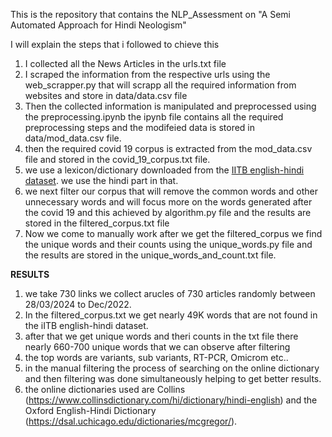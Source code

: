 This is the repository that contains the NLP_Assessment on "A Semi Automated Approach for Hindi Neologism" </br>

I will explain the steps that i followed to chieve this</br>

1) I collected all the News Articles in the urls.txt file</br>
2) I scraped the information from the respective urls using the web_scrapper.py that will scrapp all the required information from websites and store in data/data.csv file</br>
3) Then the collected information is manipulated and preprocessed using the preprocessing.ipynb the ipynb file contains all the required preprocessing steps and the modifeied data is stored in data/mod_data.csv file.</br>
4) then the required covid 19 corpus is extracted from the mod_data.csv file and stored in the covid_19_corpus.txt file.</br>
5) we use a lexicon/dictionary downloaded from the [IITB english-hindi dataset](https://www.cfilt.iitb.ac.in/iitb_parallel/). we use the hindi part in that.</br>
6) we next filter our corpus that will remove the common words and other unnecessary words and will focus more on the words generated after the covid 19 and this achieved by algorithm.py file and the results are stored in the filtered_corpus.txt file</br>
7) Now we come to manually work after we get the filtered_corpus we find the unique words and their counts using the unique_words.py file and the results are stored in the unique_words_and_count.txt file.

**RESULTS**</br>

1) we take 730 links we collect arucles of 730 articles randomly between 28/03/2024 to Dec/2022.</br>
2) In the filtered_corpus.txt we get nearly 49K words that are not found in the iITB english-hindi dataset.</br>
3) after that we get unique words and theri counts in the txt file there nearly 660-700 unique words that we can observe after filtering</br>
4) the top words are variants, sub variants, RT-PCR, Omicrom etc..</br>
5) in the manual filtering the process of searching on the online dictionary and then filtering was done simultaneously helping to get better results.</br>
6) the online dictionaries used are Collins (https://www.collinsdictionary.com/hi/dictionary/hindi-english) and the Oxford English-Hindi Dictionary (https://dsal.uchicago.edu/dictionaries/mcgregor/). 
